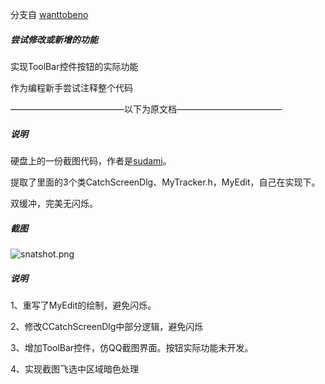 
分支自
[wanttobeno](https://github.com/wanttobeno)
##### 尝试修改或新增的功能
实现ToolBar控件按钮的实际功能

作为编程新手尝试注释整个代码

—————————————以下为原文档————————————
##### 说明

硬盘上的一份截图代码，作者是[sudami](https://bbs.pediy.com/thread-54302.htm)。

提取了里面的3个类CatchScreenDlg、MyTracker.h，MyEdit，自己在实现下。

双缓冲，完美无闪烁。

##### 截图

![snatshot.png](snatshot.png)


##### 说明

1、重写了MyEdit的绘制，避免闪烁。

2、修改CCatchScreenDlg中部分逻辑，避免闪烁

3、增加ToolBar控件，仿QQ截图界面。按钮实际功能未开发。

4、实现截图飞选中区域暗色处理



